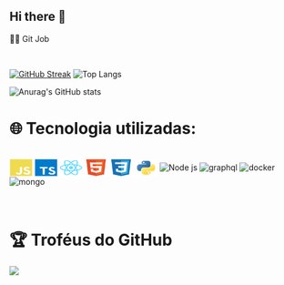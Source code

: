 ## Hi there 👋



👨‍💻 Git Job <br/>
<div style="display: inline_block"><br>
  
[![GitHub Streak](https://streak-stats.demolab.com/?user=numih-lucas-nogueira&show_icons=true&theme=gruvbox)](https://git.io/streak-stats)
![Top Langs](https://github-readme-stats.vercel.app/api/top-langs/?username=anuraghazra&layout=compact&theme=gruvbox)

</div>


![Anurag's GitHub stats](https://github-readme-stats.vercel.app/api?username=numih-lucas-nogueira&show_icons=true&theme=radical)

  # 🌐 Tecnologia utilizadas:
  
<div style="display: inline_block"><br>
  <img align="center" alt="Js" height="30" title="JavaScript" width="40" src="https://raw.githubusercontent.com/devicons/devicon/master/icons/javascript/javascript-plain.svg">
  <img align="center" alt="Ts" height="30" title="TypeScript" width="40" src="https://raw.githubusercontent.com/devicons/devicon/master/icons/typescript/typescript-plain.svg">
  <img align="center" alt="React" height="30" title="React" width="40" src="https://raw.githubusercontent.com/devicons/devicon/master/icons/react/react-original.svg">
  <img align="center" alt="HTML" height="30" title="HTML" width="40" src="https://raw.githubusercontent.com/devicons/devicon/master/icons/html5/html5-original.svg">
  <img align="center" alt="CSS" height="30" title="CSS" width="40" src="https://raw.githubusercontent.com/devicons/devicon/master/icons/css3/css3-original.svg">
  <img align="center" alt="Python" height="30" title="Python" width="40" src="https://raw.githubusercontent.com/devicons/devicon/master/icons/python/python-original.svg">
  <img align="center" alt="Node js" height="30" title="Node js" width="40" src="https://www.svgrepo.com/show/376337/node-js.svg">
  <img align="center" alt="graphql" height="30" title="Graphql" width="40" src="https://cdn.jsdelivr.net/gh/devicons/devicon@latest/icons/graphql/graphql-plain.svg" />
  <img align="center" alt="docker" height="30" title="Docker" width="40" src="https://cdn.jsdelivr.net/gh/devicons/devicon@latest/icons/docker/docker-original.svg" />
  <img align="center" alt="mongo" height="30" title="Mongo" width="40"  src="https://cdn.jsdelivr.net/gh/devicons/devicon@latest/icons/mongodb/mongodb-original.svg" />


</div>

  <br/>

<br/>

# 🏆 Troféus do GitHub
![](https://github-profile-trophy.vercel.app/?username=numih-lucas-nogueira&theme=dark&no-frame=false&no-bg=true&margin-w=4)

